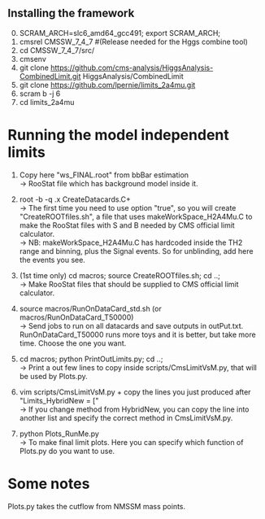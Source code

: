 ## Installing the framework
0. SCRAM_ARCH=slc6_amd64_gcc491; export SCRAM_ARCH;   
1. cmsrel CMSSW_7_4_7 #(Release needed for the Hggs combine tool)   
2. cd CMSSW_7_4_7/src/   
3. cmsenv    
4. git clone https://github.com/cms-analysis/HiggsAnalysis-CombinedLimit.git HiggsAnalysis/CombinedLimit    
5. git clone https://github.com/lpernie/limits_2a4mu.git    
6. scram b -j 6   
7. cd limits_2a4mu    

# Running the model independent limits
1. Copy here "ws_FINAL.root" from bbBar estimation    
   -> RooStat file which has background model inside it.   

2. root -b -q .x CreateDatacards.C+   
   -> The first time you need to use option "true", so you will create "CreateROOTfiles.sh", a file that uses makeWorkSpace_H2A4Mu.C to make the RooStat files with S and B needed by CMS official limit calculator.   
   -> NB: makeWorkSpace_H2A4Mu.C has hardcoded inside the TH2 range and binning, plus the Signal events. So for unblinding, add here the events you see.   

3. (1st time only) cd macros; source CreateROOTfiles.sh; cd ..;    
   -> Make RooStat files that should be supplied to CMS official limit calculator.    

3. source macros/RunOnDataCard_std.sh (or macros/RunOnDataCard_T50000)    
   -> Send jobs to run on all datacards and save outputs in outPut.txt. RunOnDataCard_T50000 runs more toys and it is better, but take more time. Choose the one you want.    

4. cd macros; python PrintOutLimits.py; cd ..;   
   -> Print a out few lines to copy inside scripts/CmsLimitVsM.py, that will be used by Plots.py.    

5. vim scripts/CmsLimitVsM.py + copy the lines you just produced after "Limits_HybridNew = ["    
   -> If you change method from HybridNew, you can copy the line into another list and specify the correct method in CmsLimitVsM.py.    

6. python Plots_RunMe.py    
   -> To make final limit plots. Here you can specify which function of Plots.py do you want to use.    

# Some notes   
Plots.py takes the cutflow from NMSSM mass points.    
